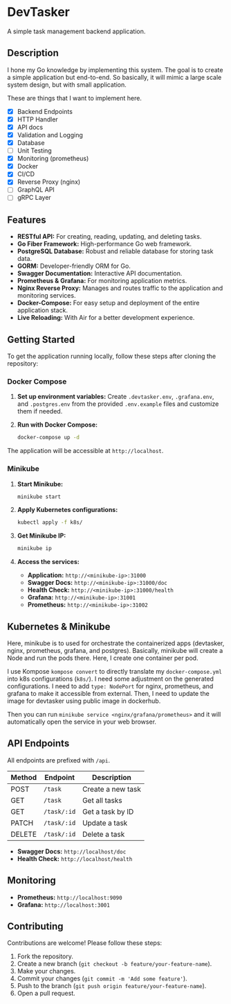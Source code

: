 # DevTasker

A simple task management backend application.

## Description

I hone my Go knowledge by implementing this system. The goal is to create a simple application but end-to-end. So basically, it will mimic a large scale system design, but with small application.

These are things that I want to implement here.

- [x] Backend Endpoints
- [x] HTTP Handler
- [x] API docs
- [x] Validation and Logging
- [x] Database
- [ ] Unit Testing
- [x] Monitoring (prometheus)
- [x] Docker
- [x] CI/CD
- [x] Reverse Proxy (nginx)
- [ ] GraphQL API
- [ ] gRPC Layer

## Features

- **RESTful API:** For creating, reading, updating, and deleting tasks.
- **Go Fiber Framework:** High-performance Go web framework.
- **PostgreSQL Database:** Robust and reliable database for storing task data.
- **GORM:** Developer-friendly ORM for Go.
- **Swagger Documentation:** Interactive API documentation.
- **Prometheus & Grafana:** For monitoring application metrics.
- **Nginx Reverse Proxy:** Manages and routes traffic to the application and monitoring services.
- **Docker-Compose:** For easy setup and deployment of the entire application stack.
- **Live Reloading:** With Air for a better development experience.

## Getting Started

To get the application running locally, follow these steps after cloning the repository:

### Docker Compose

1. **Set up environment variables:**
   Create `.devtasker.env`, `.grafana.env`, and `.postgres.env` from the provided `.env.example` files and customize them if needed.

2. **Run with Docker Compose:**
   ```bash
   docker-compose up -d
   ```

The application will be accessible at `http://localhost`.

### Minikube

1. **Start Minikube:**
   ```bash
   minikube start
   ```

2. **Apply Kubernetes configurations:**
   ```bash
   kubectl apply -f k8s/
   ```

3. **Get Minikube IP:**
   ```bash
   minikube ip
   ```

4. **Access the services:**
   - **Application:** `http://<minikube-ip>:31000`
   - **Swagger Docs:** `http://<minikube-ip>:31000/doc`
   - **Health Check:** `http://<minikube-ip>:31000/health`
   - **Grafana:** `http://<minikube-ip>:31001`
   - **Prometheus:** `http://<minikube-ip>:31002`

## Kubernetes & Minikube

Here, minikube is to used for orchestrate the containerized apps (devtasker, nginx, prometheus, grafana, and postgres). Basically, minikube will create a Node and run the pods there. Here, I create one container per pod. 

I use Kompose `kompose convert` to directly translate my `docker-compose.yml` into k8s configurations (`k8s/`). I need some adjustment on the generated configurations. I need to add `type: NodePort` for nginx, prometheus, and grafana to make it accessible from external. Then, I need to update the image for devtasker using public image in dockerhub. 

Then you can run `minikube service <nginx/grafana/prometheus>` and it will automatically open the service in your web browser.

## API Endpoints

All endpoints are prefixed with `/api`.

| Method | Endpoint      | Description          |
| ------ | ------------- | -------------------- |
| POST   | `/task`       | Create a new task    |
| GET    | `/task`       | Get all tasks        |
| GET    | `/task/:id`   | Get a task by ID     |
| PATCH  | `/task/:id`   | Update a task        |
| DELETE | `/task/:id`   | Delete a task        |

- **Swagger Docs:** `http://localhost/doc`
- **Health Check:** `http://localhost/health`

## Monitoring

- **Prometheus:** `http://localhost:9090`
- **Grafana:** `http://localhost:3001`

## Contributing

Contributions are welcome! Please follow these steps:

1. Fork the repository.
2. Create a new branch (`git checkout -b feature/your-feature-name`).
3. Make your changes.
4. Commit your changes (`git commit -m 'Add some feature'`).
5. Push to the branch (`git push origin feature/your-feature-name`).
6. Open a pull request.
